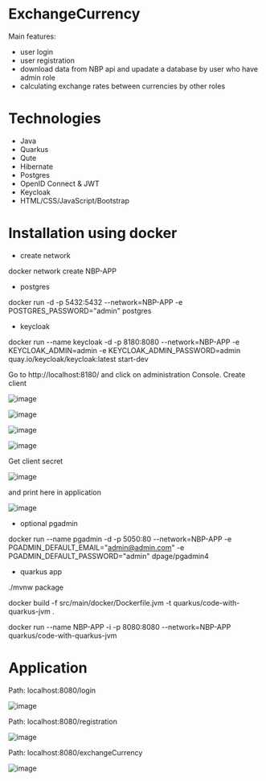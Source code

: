# ExchangeCurrency

Main features:
- user login
- user registration
- download data from NBP api and upadate a database by user who have admin role
- calculating exchange rates between currencies by other roles

# Technologies

- Java
- Quarkus
- Qute
- Hibernate
- Postgres
- OpenID Connect & JWT
- Keycloak
- HTML/CSS/JavaScript/Bootstrap


# Installation using docker

- create network

 docker network create NBP-APP

- postgres

docker run -d -p 5432:5432 --network=NBP-APP -e POSTGRES_PASSWORD="admin" postgres

- keycloak

docker run --name keycloak -d -p 8180:8080 --network=NBP-APP
-e KEYCLOAK_ADMIN=admin
-e KEYCLOAK_ADMIN_PASSWORD=admin quay.io/keycloak/keycloak:latest start-dev

Go to http://localhost:8180/ and click on administration Console.
Create client

![image](https://github.com/Matiu-dev/ExchangeCurrency/assets/73337576/bcee2a64-4160-4743-9fc5-b9c148a792de)

![image](https://github.com/Matiu-dev/ExchangeCurrency/assets/73337576/c822592c-94d7-43fc-8e94-7004447dcaa8)

![image](https://github.com/Matiu-dev/ExchangeCurrency/assets/73337576/1a503d5a-e759-4689-9b4c-a49ca86c8f79)

![image](https://github.com/Matiu-dev/ExchangeCurrency/assets/73337576/01c2bf84-d09e-48db-864e-dfcdd27a13a9)

Get client secret

![image](https://github.com/Matiu-dev/ExchangeCurrency/assets/73337576/46e51d55-3183-44ce-b046-6aa221cb310c)

and print here in application

![image](https://github.com/Matiu-dev/ExchangeCurrency/assets/73337576/7de327a2-d849-4c78-8961-8fef91327ae6)


- optional pgadmin

docker run --name pgadmin -d -p 5050:80 --network=NBP-APP
-e PGADMIN_DEFAULT_EMAIL="admin@admin.com"
-e PGADMIN_DEFAULT_PASSWORD="admin"  dpage/pgadmin4

- quarkus app

./mvnw package

docker build -f src/main/docker/Dockerfile.jvm -t quarkus/code-with-quarkus-jvm .

docker run --name NBP-APP -i -p 8080:8080 --network=NBP-APP quarkus/code-with-quarkus-jvm

# Application
Path: localhost:8080/login

![image](https://github.com/Matiu-dev/ExchangeCurrency/assets/73337576/1fe0d9cc-2ad8-411c-bdc9-7aed12787569)

Path: localhost:8080/registration

![image](https://github.com/Matiu-dev/ExchangeCurrency/assets/73337576/e9333810-88f8-4b8e-856e-8bd9ca3bc9c2)

Path: localhost:8080/exchangeCurrency

![image](https://github.com/Matiu-dev/ExchangeCurrency/assets/73337576/88dd6b97-8ff2-4dcb-a357-9a9caf9ddbcc)

